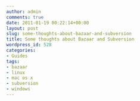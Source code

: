 ```yaml
---
author: admin
comments: true
date: 2011-01-19 00:22:14+00:00
layout: post
slug: some-thoughts-about-bazaar-and-subversion
title: Some thoughts about Bazaar and Subversion
wordpress_id: 528
categories:
- Guides
tags:
- bazaar
- linux
- mac os x
- subversion
- windows
---
```


